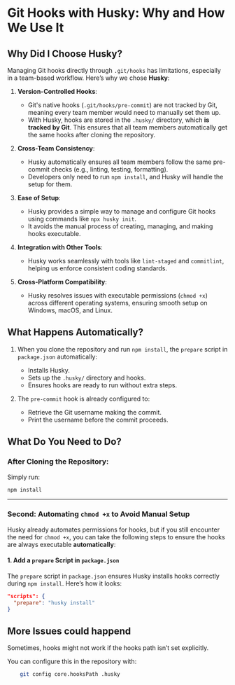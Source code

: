 # Git Hooks with Husky: Why and How We Use It

## Why Did I Choose Husky?

Managing Git hooks directly through `.git/hooks` has limitations, especially in a team-based workflow. Here’s why we chose **Husky**:

1. **Version-Controlled Hooks**:

   - Git's native hooks (`.git/hooks/pre-commit`) are not tracked by Git, meaning every team member would need to manually set them up.
   - With Husky, hooks are stored in the `.husky/` directory, which **is tracked by Git**. This ensures that all team members automatically get the same hooks after cloning the repository.

2. **Cross-Team Consistency**:

   - Husky automatically ensures all team members follow the same pre-commit checks (e.g., linting, testing, formatting).
   - Developers only need to run `npm install`, and Husky will handle the setup for them.

3. **Ease of Setup**:

   - Husky provides a simple way to manage and configure Git hooks using commands like `npx husky init`.
   - It avoids the manual process of creating, managing, and making hooks executable.

4. **Integration with Other Tools**:

   - Husky works seamlessly with tools like `lint-staged` and `commitlint`, helping us enforce consistent coding standards.

5. **Cross-Platform Compatibility**:
   - Husky resolves issues with executable permissions (`chmod +x`) across different operating systems, ensuring smooth setup on Windows, macOS, and Linux.

## What Happens Automatically?

1. When you clone the repository and run `npm install`, the `prepare` script in `package.json` automatically:

   - Installs Husky.
   - Sets up the `.husky/` directory and hooks.
   - Ensures hooks are ready to run without extra steps.

2. The `pre-commit` hook is already configured to:
   - Retrieve the Git username making the commit.
   - Print the username before the commit proceeds.

## What Do You Need to Do?

### After Cloning the Repository:

Simply run:

```bash
npm install
```

---

### Second: Automating `chmod +x` to Avoid Manual Setup

Husky already automates permissions for hooks, but if you still encounter the need for `chmod +x`, you can take the following steps to ensure the hooks are always executable **automatically**:

#### 1. **Add a `prepare` Script in `package.json`**

The `prepare` script in `package.json` ensures Husky installs hooks correctly during `npm install`. Here’s how it looks:

```json
"scripts": {
  "prepare": "husky install"
}
```

## More Issues could happend

Sometimes, hooks might not work if the hooks path isn’t set explicitly.

You can configure this in the repository with:

```bash
    git config core.hooksPath .husky
```
